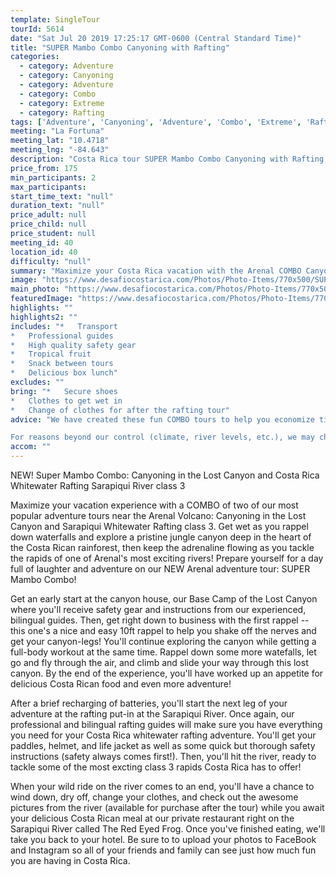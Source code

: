 ```yaml
---
template: SingleTour
tourId: 5614
date: "Sat Jul 20 2019 17:25:17 GMT-0600 (Central Standard Time)"
title: "SUPER Mambo Combo Canyoning with Rafting"
categories: 
  - category: Adventure
  - category: Canyoning
  - category: Adventure
  - category: Combo
  - category: Extreme
  - category: Rafting
tags: ['Adventure', 'Canyoning', 'Adventure', 'Combo', 'Extreme', 'Rafting']
meeting: "La Fortuna"
meeting_lat: "10.4718"
meeting_lng: "-84.643"
description: "Costa Rica tour SUPER Mambo Combo Canyoning with Rafting, id 5614"
price_from: 175
min_participants: 2
max_participants: 
start_time_text: "null"
duration_text: "null"
price_adult: null
price_child: null
price_student: null
meeting_id: 40
location_id: 40
difficulty: "null"
summary: "Maximize your Costa Rica vacation with the Arenal COMBO Canyoning in the Lost Canyon and Sarapiqui Whitewater Rafting! Get wet as you rappel down waterfalls and explore deep into the heart of the Costa Rican rainforest... then keep the adrenaline flowing as you tackle the rapids of one of Arenal's most exciting rivers - the Sarapiqui River!"
image: "https://www.desafiocostarica.com/Photos/Photo-Items/770x500/SUPER-Mambo-Combo-Canyoning-with-Rafting-1507316959.jpg"
main_photo: "https://www.desafiocostarica.com/Photos/Photo-Items/770x500/SUPER-Mambo-Combo-Canyoning-with-Rafting-1507316959.jpg"
featuredImage: "https://www.desafiocostarica.com/Photos/Photo-Items/770x500/SUPER-Mambo-Combo-Canyoning-with-Rafting-1507316959.jpg"
highlights: ""
highlights2: ""
includes: "*   Transport
*   Professional guides
*   High quality safety gear
*   Tropical fruit
*   Snack between tours
*   Delicious box lunch"
excludes: ""
bring: "*   Secure shoes
*   Clothes to get wet in
*   Change of clothes for after the rafting tour"
advice: "We have created these fun COMBO tours to help you economize time and money on your vacation - we will coordinate your tour pick-ups and drop-offs and in some COMBOS, you may have a short break at office to take a breather before the next tour. Please keep your itinerary with you so you are aware of your COMBO logistics. Have a look at our Adventure Waiver if you have questions about our Costa Rica adventure tour policies.

For reasons beyond our control (climate, river levels, etc.), we may change to a more-suitable tour with an equal or similar adventure-appeal or offer other tour options so you don't miss out on a fun day in Costa Rica. We reserve the right to cancel a trip due to unfavorable conditions & will only run a tour according to our policies. Full refund is given if (on rare occasion) no tour is run. This adventure involves some inherent risk and physical exertion, so you must be in good physical condition! While the recommended weight limit for our canyoneering (rappelling) tour and most zip line tours is 220 lbs (100 kilos) it’s more about waist size than weight as the ropes (canyoneering) and cables (zip lines) are rated for well over 220 lbs but the maximum waist size for the harnesses used for these tours is 42 inches. So if you are a little over 220 lbs but your waist is less than 42 inches you can still do these tours."
accom: ""
---
```

NEW! Super Mambo Combo: Canyoning in the Lost Canyon and Costa Rica Whitewater Rafting Sarapiqui River class 3

Maximize your vacation experience with a COMBO of two of our most popular adventure tours near the Arenal Volcano: Canyoning in the Lost Canyon and Sarapiqui Whitewater Rafting class 3. Get wet as you rappel down waterfalls and explore a pristine jungle canyon deep in the heart of the Costa Rican rainforest, then keep the adrenaline flowing as you tackle the rapids of one of Arenal's most exciting rivers! Prepare yourself for a day full of laughter and adventure on our NEW Arenal adventure tour: SUPER Mambo Combo!

Get an early start at the canyon house, our Base Camp of the Lost Canyon where you'll receive safety gear and instructions from our experienced, bilingual guides. Then, get right down to business with the first rappel -- this one's a nice and easy 10ft rappel to help you shake off the nerves and get your canyon-legs! You'll continue exploring the canyon while getting a full-body workout at the same time. Rappel down some more watefalls, let go and fly through the air, and climb and slide your way through this lost canyon. By the end of the experience, you'll have worked up an appetite for delicious Costa Rican food and even more adventure!

After a brief recharging of batteries, you'll start the next leg of your adventure at the rafting put-in at the Sarapiqui River. Once again, our professional and bilingual rafting guides will make sure you have everything you need for your Costa Rica whitewater rafting adventure. You'll get your paddles, helmet, and life jacket as well as some quick but thorough safety instructions (safety always comes first!). Then, you'll hit the river, ready to tackle some of the most excting class 3 rapids Costa Rica has to offer!

When your wild ride on the river comes to an end, you'll have a chance to wind down, dry off, change your clothes, and check out the awesome pictures from the river (available for purchase after the tour) while you await your delicious Costa Rican meal at our private restaurant right on the Sarapiqui River called The Red Eyed Frog. Once you've finished eating, we'll take you back to your hotel. Be sure to to upload your photos to FaceBook and Instagram so all of your friends and family can see just how much fun you are having in Costa Rica.